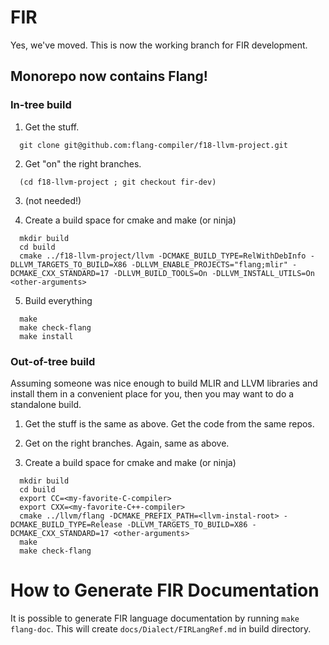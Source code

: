 <!--===- README.md

   Part of the LLVM Project, under the Apache License v2.0 with LLVM Exceptions.
   See https://llvm.org/LICENSE.txt for license information.
   SPDX-License-Identifier: Apache-2.0 WITH LLVM-exception

-->

# FIR

Yes, we've moved. This is now the working branch for FIR development.

## Monorepo now contains Flang!

### In-tree build

1. Get the stuff.

```
  git clone git@github.com:flang-compiler/f18-llvm-project.git
```

2. Get "on" the right branches.

```
  (cd f18-llvm-project ; git checkout fir-dev)
```

3. (not needed!)
             
4. Create a build space for cmake and make (or ninja)

```
  mkdir build
  cd build
  cmake ../f18-llvm-project/llvm -DCMAKE_BUILD_TYPE=RelWithDebInfo -DLLVM_TARGETS_TO_BUILD=X86 -DLLVM_ENABLE_PROJECTS="flang;mlir" -DCMAKE_CXX_STANDARD=17 -DLLVM_BUILD_TOOLS=On -DLLVM_INSTALL_UTILS=On <other-arguments>
```

5. Build everything

```
  make
  make check-flang
  make install
```

### Out-of-tree build

Assuming someone was nice enough to build MLIR and LLVM libraries and
install them in a convenient place for you, then you may want to do a
standalone build.

1. Get the stuff is the same as above. Get the code from the same repos.

2. Get on the right branches. Again, same as above.

3. Create a build space for cmake and make (or ninja)

```
  mkdir build
  cd build
  export CC=<my-favorite-C-compiler>
  export CXX=<my-favorite-C++-compiler>
  cmake ../llvm/flang -DCMAKE_PREFIX_PATH=<llvm-instal-root> -DCMAKE_BUILD_TYPE=Release -DLLVM_TARGETS_TO_BUILD=X86 -DCMAKE_CXX_STANDARD=17 <other-arguments>
  make
  make check-flang
```

# How to Generate FIR Documentation

It  is possible  to generate  FIR language  documentation by  running `make
flang-doc`.   This  will   create  `docs/Dialect/FIRLangRef.md` in  build
directory.
